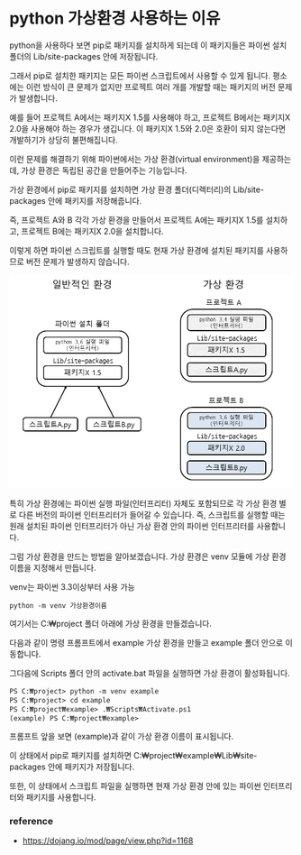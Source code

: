 # python 가상환경 사용하는 이유

 python을 사용하다 보면 pip로 패키지를 설치하게 되는데 이 패키지들은 파이썬 설치 폴더의 Lib/site-packages 안에 저장됩니다. 

그래서 pip로 설치한 패키지는 모든 파이썬 스크립트에서 사용할 수 있게 됩니다. 평소에는 이런 방식이 큰 문제가 없지만 프로젝트 여러 개를 개발할 때는 패키지의 버전 문제가 발생합니다.

예를 들어 프로젝트 A에서는 패키지X 1.5를 사용해야 하고, 프로젝트 B에서는 패키지X 2.0을 사용해야 하는 경우가 생깁니다. 이 패키지X 1.5와 2.0은 호환이 되지 않는다면 개발하기가 상당히 불편해집니다.

이런 문제를 해결하기 위해 파이썬에서는 가상 환경(virtual environment)을 제공하는데, 가상 환경은 독립된 공간을 만들어주는 기능입니다. 

가상 환경에서 pip로 패키지를 설치하면 가상 환경 폴더(디렉터리)의 Lib/site-packages 안에 패키지를 저장해줍니다. 

즉, 프로젝트 A와 B 각각 가상 환경을 만들어서 프로젝트 A에는 패키지X 1.5를 설치하고, 프로젝트 B에는 패키지X 2.0을 설치합니다. 

이렇게 하면 파이썬 스크립트를 실행할 때도 현재 가상 환경에 설치된 패키지를 사용하므로 버전 문제가 발생하지 않습니다.

<img src="./img/virtual.png">

특히 가상 환경에는 파이썬 실행 파일(인터프리터) 자체도 포함되므로 각 가상 환경 별로 다른 버전의 파이썬 인터프리터가 들어갈 수 있습니다. 즉, 스크립트를 실행할 때는 원래 설치된 파이썬 인터프리터가 아닌 가상 환경 안의 파이썬 인터프리터를 사용합니다.

그럼 가상 환경을 만드는 방법을 알아보겠습니다. 가상 환경은 venv 모듈에 가상 환경 이름을 지정해서 만듭니다.

venv는 파이썬 3.3이상부터 사용 가능

```shell
python -m venv 가상환경이름
```

여기서는 C:₩project 폴더 아래에 가상 환경을 만들겠습니다. 

다음과 같이 명령 프롬프트에서 example 가상 환경을 만들고 example 폴더 안으로 이동합니다. 

그다음에 Scripts 폴더 안의 activate.bat 파일을 실행하면 가상 환경이 활성화됩니다.

```shell
PS C:₩project> python -m venv example
PS C:₩project> cd example
PS C:₩project₩example> .₩Scripts₩Activate.ps1
(example) PS C:₩project₩example>
```

프롬프트 앞을 보면 (example)과 같이 가상 환경 이름이 표시됩니다. 

이 상태에서 pip로 패키지를 설치하면 C:₩project₩example₩Lib₩site-packages 안에 패키지가 저장됩니다. 

또한, 이 상태에서 스크립트 파일을 실행하면 현재 가상 환경 안에 있는 파이썬 인터프리터와 패키지를 사용합니다.



### reference

+ https://dojang.io/mod/page/view.php?id=1168